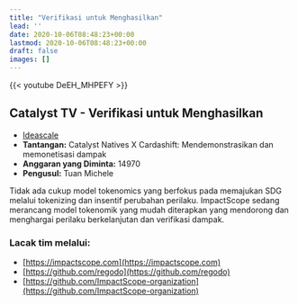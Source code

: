 ```yaml
---
title: "Verifikasi untuk Menghasilkan"
lead: ''
date: 2020-10-06T08:48:23+00:00
lastmod: 2020-10-06T08:48:23+00:00
draft: false
images: []
---
```


{{< youtube DeEH_MHPEFY >}}

## Catalyst TV -  Verifikasi untuk Menghasilkan

- [Ideascale](https://cardano.ideascale.com/c/idea/420625)
- **Tantangan:** Catalyst Natives X Cardashift: Mendemonstrasikan dan memonetisasi dampak
- **Anggaran yang Diminta:** 14970
- **Pengusul:** Tuan Michele

Tidak ada cukup model tokenomics yang berfokus pada memajukan SDG melalui tokenizing dan insentif perubahan perilaku. ImpactScope sedang merancang model tokenomik yang mudah diterapkan yang mendorong dan menghargai perilaku berkelanjutan dan verifikasi dampak.

### Lacak tim melalui:

- [https://impactscope.com](https://impactscope.com)
- [https://github.com/regodo](https://github.com/regodo)
- [https://github.com/ImpactScope-organization](https://github.com/ImpactScope-organization)
